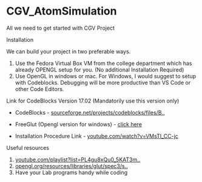 # CGV_AtomSimulation
All we need to get started with CGV Project


Installation

We can build your project in two preferable ways.

1. Use the Fedora Virtual Box VM from the college department which has already OPENGL setup for you. (No additional Installation Required)
2. Use OpenGL in windows or mac.
For Windows, I would suggest to setup with Codeblocks. Debugging will be more productive than VS Code or other Code Editors.


Link for CodeBlocks Version 17.02 (Mandatorily use this version only)

* CodeBlocks - [sourceforge.net/projects/codeblocks/files/B..](https://sourceforge.net/projects/codeblocks/files/Binaries/17.12/Windows/codeblocks-17.12mingw-setup.exe/download)

* FreeGlut (Opengl version for windows) - [click here](http://freeglut.sourceforge.net/)

* Installation Procedure Link - [youtube.com/watch?v=VMsTI_CC-jc](https://www.youtube.com/watch?v=VMsTI_CC-jc)


Useful resources
1. [youtube.com/playlist?list=PL4gu8xQu0_5KAT3m..](https://www.youtube.com/playlist?list=PL4gu8xQu0_5KAT3muGCsG3stAfIXcS_Zh)
2. [opengl.org/resources/libraries/glut/spec3/s..](https://www.opengl.org/resources/libraries/glut/spec3/spec3.html)
3. Have your Lab programs handy while coding
